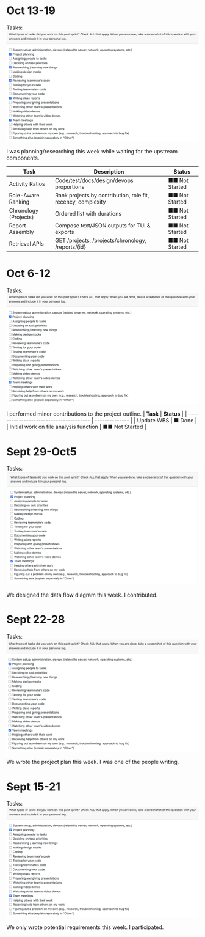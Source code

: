 # Oct 13-19

Tasks:
![Tasks](Tasks%20Oct13-19.png)

I was planning/researching this week while waiting for the upstream components.

| **Task**            |  **Description**                 | **Status**     |
| --------------------|------------------ | -------------- |
| Activity Ratios | Code/test/docs/design/devops proportions | ■■ Not Started |
| Role-Aware Ranking | Rank projects by contribution, role fit, recency, complexity | ■■ Not Started |
| Chronology (Projects) | Ordered list with durations | ■■ Not Started |
| Report Assembly | Compose text/JSON outputs for TUI & exports |  ■■ Not Started |
| Retrieval APIs | GET /projects, /projects/chronology, /reports/{id} |  ■■ Not Started |

# Oct 6-12

Tasks:
![Tasks](Tasks%20Oct6-12.png)

I performed minor contributions to the project outline.
| **Task**                               | **Status**     |
| -------------------------------------- | -------------- |
| Update WBS                             | ■ Done         |
| Initial work on file analysis function | ■■ Not Started |

# Sept 29-Oct5

Tasks:
![Tasks](Tasks%20Sept29-Oct5.png)

We designed the data flow diagram this week. I contributed.

# Sept 22-28

Tasks:
![Tasks](Tasks%20Sept22-28.png)

We wrote the project plan this week. I was one of the people writing.

# Sept 15-21

Tasks:
![Tasks](Tasks%20Sept15-21.png)

We only wrote potential requirements this week. I participated.



